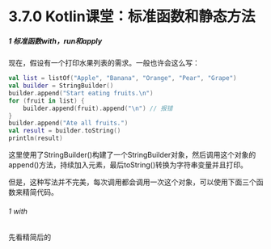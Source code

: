# 3.7.0 Kotlin课堂：标准函数和静态方法

##### 1 标准函数with，run和apply

现在，假设有一个打印水果列表的需求。一般也许会这么写：

```kotlin
val list = listOf("Apple", "Banana", "Orange", "Pear", "Grape")
val builder = StringBuilder()
builder.append("Start eating fruits.\n")
for (fruit in list) {
    builder.append(fruit).append("\n") // 报错
}
builder.append("Ate all fruits.")
val result = builder.toString()
println(result)
```

这里使用了StringBuilder()构建了一个StringBuilder对象，然后调用这个对象的append()方法，持续加入元素，最后toString()转换为字符串变量并且打印。

但是，这种写法并不完美，每次调用都会调用一次这个对象，可以使用下面三个函数来精简代码。

###### 1 with

先看精简后的
